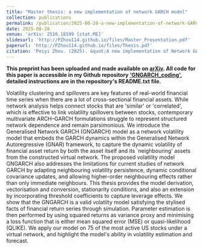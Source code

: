 ```yaml
---
title: "Master thesis: a new implementation of network GARCH model"
collection: publications
permalink: /publication/2025-08-28-a-new-implementation-of-network-GARCH-model
date: 2025-08-28
venue: 'arXiv: 2510.18599 [stat.ME]'
slidesurl: 'http://PZhou114.github.io/files/Master_Presentation.pdf'
paperurl: 'http://PZhou114.github.io/files/Thesis.pdf'
citation: 'Peiyi Zhou. (2025). &quot;A new implementation of Network GARCH Model.&quot; arXiv:2510.18599 [stat.ME]'
---
```


**This preprint has been uploaded and made available on [arXiv](https://arxiv.org/abs/2510.18599). All code for this paper is accessible in my Github repository ['GNGARCH_coding'](https://github.com/PZhou114/GNGARCH_coding), detailed instructions are in the repository's README.txt file.** 

Volatility clustering and spillovers are key features of real-world financial time series when there are a lot of cross-sectional financial assets. While network analysis helps connect stocks that are 'similar' or 'correlated', which is effective to link volatility spillovers between stocks, contemporary multivariate ARCH–GARCH formulations struggle to represent structured network dependence and remain parsimonious. We introduce the Generalised Network GARCH (GNGARCH) model as a network volatility model that embeds the GARCH dynamics within the Generalised Network Autoregressive (GNAR) framework, to capture the dynamic volatility of financial asset return by both the asset itself and its `neighbouring' assets from the constructed virtual network. The proposed volatility model GNGARCH also addresses the limitations for current studies of network GARCH by adapting neighbouring volatility persistence, dynamic conditional covariance updates, and allowing higher-order neighbouring effects rather than only immediate neighbours. This thesis provides the model derivation, vectorisation and conversion, stationarity conditions, and also an extension by incorporating threshold coefficients to capture leverage effects. We show that the GNGARCH is a valid volatilty model satisfying the stylised facts of financial return series through simulation. Parameter estimation is then performed by using squared returns as variance proxy and minimising a loss function that is either mean squared error (MSE) or quasi-likelihood (QLIKE). We apply our model on 75 of the most active US stocks under a virtual network, and highlight the model's ability in volatility estimation and forecast.

